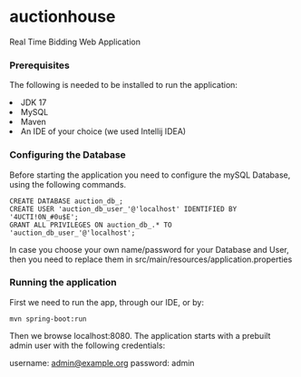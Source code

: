 # auctionhouse
Real Time Bidding Web Application

### Prerequisites
The following is needed to be installed to run the application:
<li>JDK 17</li>
<li>MySQL</li>
<li>Maven</li>
<li>An IDE of your choice (we used Intellij IDEA)</li>

### Configuring the Database

Before starting the application you need to configure the mySQL Database, using the following commands.
```
CREATE DATABASE auction_db_;
CREATE USER 'auction_db_user_'@'localhost' IDENTIFIED BY '4UCTI!0N_#0u$E';
GRANT ALL PRIVILEGES ON auction_db_.* TO 'auction_db_user_'@'localhost';
```

In case you choose your own name/password for your Database and User, then you need to replace them in src/main/resources/application.properties

### Running the application

First we need to run the app, through our IDE, or by:
```
mvn spring-boot:run
```

Then we browse localhost:8080. The application starts with a prebuilt admin user with the following credentials:

username: admin@example.org
password: admin